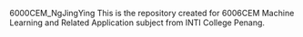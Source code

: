 6000CEM_NgJingYing
This is the repository created for 6006CEM Machine Learning and Related Application subject from INTI College Penang.

